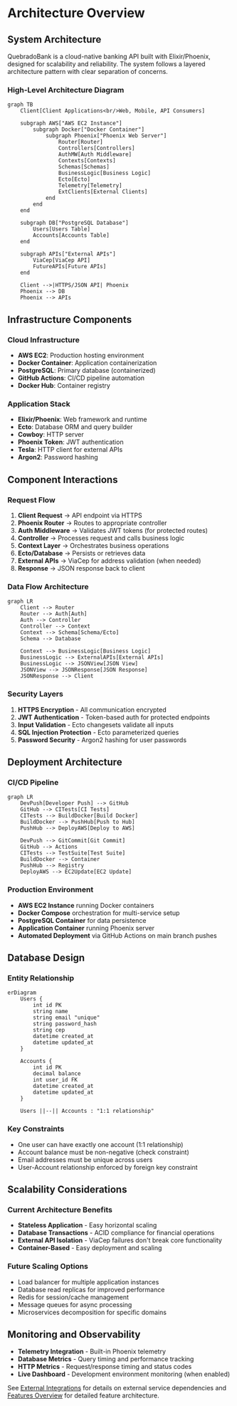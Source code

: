 # Architecture Overview

## System Architecture

QuebradoBank is a cloud-native banking API built with Elixir/Phoenix, designed for scalability and reliability. The system follows a layered architecture pattern with clear separation of concerns.

### High-Level Architecture Diagram

```mermaid
graph TB
    Client[Client Applications<br/>Web, Mobile, API Consumers]
    
    subgraph AWS["AWS EC2 Instance"]
        subgraph Docker["Docker Container"]
            subgraph Phoenix["Phoenix Web Server"]
                Router[Router]
                Controllers[Controllers]
                AuthMW[Auth Middleware]
                Contexts[Contexts]
                Schemas[Schemas]
                BusinessLogic[Business Logic]
                Ecto[Ecto]
                Telemetry[Telemetry]
                ExtClients[External Clients]
            end
        end
    end
    
    subgraph DB["PostgreSQL Database"]
        Users[Users Table]
        Accounts[Accounts Table]
    end
    
    subgraph APIs["External APIs"]
        ViaCep[ViaCep API]
        FutureAPIs[Future APIs]
    end
    
    Client -->|HTTPS/JSON API| Phoenix
    Phoenix --> DB
    Phoenix --> APIs
```

## Infrastructure Components

### Cloud Infrastructure
- **AWS EC2**: Production hosting environment
- **Docker Container**: Application containerization
- **PostgreSQL**: Primary database (containerized)
- **GitHub Actions**: CI/CD pipeline automation
- **Docker Hub**: Container registry

### Application Stack
- **Elixir/Phoenix**: Web framework and runtime
- **Ecto**: Database ORM and query builder
- **Cowboy**: HTTP server
- **Phoenix Token**: JWT authentication
- **Tesla**: HTTP client for external APIs
- **Argon2**: Password hashing

## Component Interactions

### Request Flow
1. **Client Request** → API endpoint via HTTPS
2. **Phoenix Router** → Routes to appropriate controller
3. **Auth Middleware** → Validates JWT tokens (for protected routes)
4. **Controller** → Processes request and calls business logic
5. **Context Layer** → Orchestrates business operations
6. **Ecto/Database** → Persists or retrieves data
7. **External APIs** → ViaCep for address validation (when needed)
8. **Response** → JSON response back to client

### Data Flow Architecture
```mermaid
graph LR
    Client --> Router
    Router --> Auth[Auth]
    Auth --> Controller
    Controller --> Context
    Context --> Schema[Schema/Ecto]
    Schema --> Database
    
    Context --> BusinessLogic[Business Logic]
    BusinessLogic --> ExternalAPIs[External APIs]
    BusinessLogic --> JSONView[JSON View]
    JSONView --> JSONResponse[JSON Response]
    JSONResponse --> Client
```

### Security Layers
1. **HTTPS Encryption** - All communication encrypted
2. **JWT Authentication** - Token-based auth for protected endpoints  
3. **Input Validation** - Ecto changesets validate all inputs
4. **SQL Injection Protection** - Ecto parameterized queries
5. **Password Security** - Argon2 hashing for user passwords

## Deployment Architecture

### CI/CD Pipeline
```mermaid
graph LR
    DevPush[Developer Push] --> GitHub
    GitHub --> CITests[CI Tests]
    CITests --> BuildDocker[Build Docker]
    BuildDocker --> PushHub[Push to Hub]
    PushHub --> DeployAWS[Deploy to AWS]
    
    DevPush --> GitCommit[Git Commit]
    GitHub --> Actions
    CITests --> TestSuite[Test Suite]
    BuildDocker --> Container
    PushHub --> Registry
    DeployAWS --> EC2Update[EC2 Update]
```

### Production Environment
- **AWS EC2 Instance** running Docker containers
- **Docker Compose** orchestration for multi-service setup
- **PostgreSQL Container** for data persistence
- **Application Container** running Phoenix server
- **Automated Deployment** via GitHub Actions on main branch pushes

## Database Design

### Entity Relationship
```mermaid
erDiagram
    Users {
        int id PK
        string name
        string email "unique"
        string password_hash
        string cep
        datetime created_at
        datetime updated_at
    }
    
    Accounts {
        int id PK
        decimal balance
        int user_id FK
        datetime created_at
        datetime updated_at
    }
    
    Users ||--|| Accounts : "1:1 relationship"
```

### Key Constraints
- One user can have exactly one account (1:1 relationship)
- Account balance must be non-negative (check constraint)
- Email addresses must be unique across users
- User-Account relationship enforced by foreign key constraint

## Scalability Considerations

### Current Architecture Benefits
- **Stateless Application** - Easy horizontal scaling
- **Database Transactions** - ACID compliance for financial operations  
- **External API Isolation** - ViaCep failures don't break core functionality
- **Container-Based** - Easy deployment and scaling

### Future Scaling Options
- Load balancer for multiple application instances
- Database read replicas for improved performance
- Redis for session/cache management
- Message queues for async processing
- Microservices decomposition for specific domains

## Monitoring and Observability

- **Telemetry Integration** - Built-in Phoenix telemetry
- **Database Metrics** - Query timing and performance tracking
- **HTTP Metrics** - Request/response timing and status codes
- **Live Dashboard** - Development environment monitoring (when enabled)

See [External Integrations](integrations.md) for details on external service dependencies and [Features Overview](features.md) for detailed feature architecture.